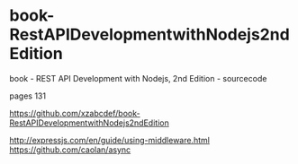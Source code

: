 # book-RestAPIDevelopmentwithNodejs2ndEdition
book - REST API Development with Nodejs, 2nd Edition - sourcecode

pages	131

https://github.com/xzabcdef/book-RestAPIDevelopmentwithNodejs2ndEdition

http://expressjs.com/en/guide/using-middleware.html
https://github.com/caolan/async


